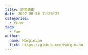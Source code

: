 ```yaml
---
title: 嵌套路由
date: 2022-08-30 11:35:27
categories: 
  - 《Vue》
tags: 
  - Vue
author: 
  name: MarginLon
  link: https://github.com/MarginLon
---
```


```vue

```
